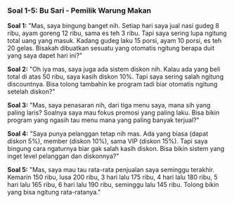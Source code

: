 ### Soal 1-5: Bu Sari - Pemilik Warung Makan

**Soal 1:** "Mas, saya bingung banget nih. Setiap hari saya jual nasi gudeg 8 ribu, ayam goreng 12 ribu, sama es teh 3 ribu. Tapi saya sering lupa ngitung total uang yang masuk. Kadang gudeg laku 15 porsi, ayam 10 porsi, es teh 20 gelas. Bisakah dibuatkan sesuatu yang otomatis ngitung berapa duit yang saya dapet hari ini?"

**Soal 2:** "Oh iya mas, saya juga ada sistem diskon nih. Kalau ada yang beli total di atas 50 ribu, saya kasih diskon 10%. Tapi saya sering salah ngitung discountnya. Bisa tolong tambahin ke program tadi biar otomatis ngitung setelah diskon?"

**Soal 3:** "Mas, saya penasaran nih, dari tiga menu saya, mana sih yang paling laris? Soalnya saya mau fokus promosi yang paling laku. Bisa bikin program yang ngasih tau menu mana yang paling banyak terjual?"

**Soal 4:** "Saya punya pelanggan tetap nih mas. Ada yang biasa (dapat diskon 5%), member (diskon 10%), sama VIP (diskon 15%). Tapi saya bingung cara ngaturnya biar gak salah kasih diskon. Bisa bikin sistem yang inget level pelanggan dan diskonnya?"

**Soal 5:** "Mas, saya mau tau rata-rata penjualan saya seminggu terakhir. Kemarin 150 ribu, lusa 200 ribu, 3 hari lalu 175 ribu, 4 hari lalu 180 ribu, 5 hari lalu 165 ribu, 6 hari lalu 190 ribu, seminggu lalu 145 ribu. Tolong bikin yang bisa ngitung rata-ratanya."